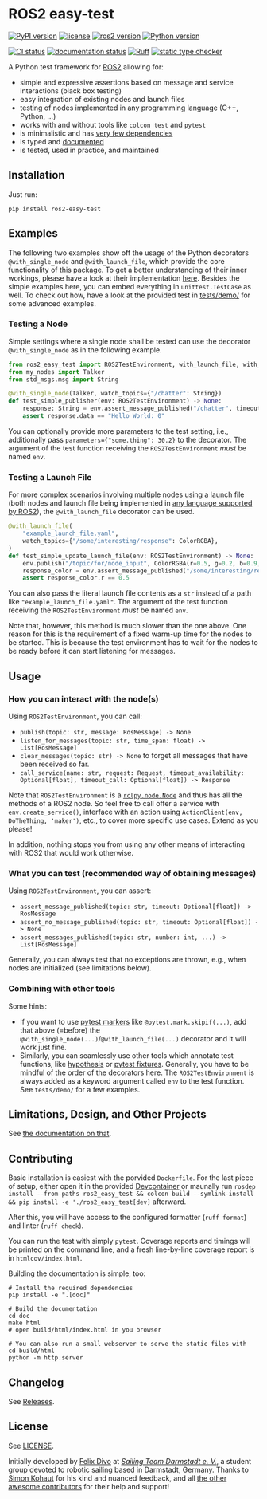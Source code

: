 # ROS2 easy-test

[![PyPI version](https://img.shields.io/pypi/v/ros2-easy-test.svg?color=blue)](https://pypi.org/project/ros2-easy-test/)
[![license](https://img.shields.io/pypi/l/ros2-easy-test.svg?color=blue)](https://github.com/felixdivo/ros2-easy-test/blob/main/LICENSE)
[![ros2 version](https://img.shields.io/badge/ROS2-Humble%20Hawksbill+-blue)](https://docs.ros.org/en/rolling/Releases.html)
[![Python version](https://img.shields.io/badge/python-3.8+%20(matching%20ROS)-blue)](https://devguide.python.org/versions/)

[![CI status](https://github.com/felixdivo/ros2-easy-test/actions/workflows/python-package.yaml/badge.svg)](https://github.com/felixdivo/ros2-easy-test/actions/workflows/python-package.yaml)
[![documentation status](https://readthedocs.org/projects/ros2-easy-test/badge/)](https://ros2-easy-test.readthedocs.io/en/latest/)
[![Ruff](https://img.shields.io/endpoint?url=https://raw.githubusercontent.com/astral-sh/ruff/main/assets/badge/v2.json)](https://github.com/astral-sh/ruff)
[![static type checker](https://img.shields.io/badge/static%20typing-mypy-black)](https://mypy-lang.org/)

A Python test framework for [ROS2](https://ros.org/) allowing for:
- simple and expressive assertions based on message and service interactions (black box testing)
- easy integration of existing nodes and launch files
- testing of nodes implemented in any programming language (C++, Python, ...)
- works with and without tools like `colcon test` and `pytest`
- is minimalistic and has [very few dependencies](https://github.com/felixdivo/ros2-easy-test/blob/main/pyproject.toml)
- is typed and [documented](https://ros2-easy-test.readthedocs.io/en/latest/)
- is tested, used in practice, and maintained

## Installation

Just run:
```shell
pip install ros2-easy-test
```

## Examples

The following two examples show off the usage of the Python decorators `@with_single_node` and `@with_launch_file`, which provide the core functionality of this package.
To get a better understanding of their inner workings, please have a look at their implementation [here](ros2_easy_test/decorators.py).
Besides the simple examples here, you can embed everything in `unittest.TestCase` as well. 
To check out how, have a look at the provided test in [tests/demo/](tests/demo/) for some advanced examples.

### Testing a Node

Simple settings where a single node shall be tested can use the decorator `@with_single_node` as in the following example.

```python
from ros2_easy_test import ROS2TestEnvironment, with_launch_file, with_single_node
from my_nodes import Talker
from std_msgs.msg import String

@with_single_node(Talker, watch_topics={"/chatter": String})
def test_simple_publisher(env: ROS2TestEnvironment) -> None:
    response: String = env.assert_message_published("/chatter", timeout=5)
    assert response.data == "Hello World: 0"
```

You can optionally provide more parameters to the test setting, i.e., additionally pass `parameters={"some.thing": 30.2}` to the decorator.
The argument of the test function receiving the `ROS2TestEnvironment` *must* be named `env`.

### Testing a Launch File

For more complex scenarios involving multiple nodes using a launch file (both nodes and launch file being implemented in [any language supported by ROS2](https://docs.ros.org/en/rolling/How-To-Guides/Launch-file-different-formats.html)), the `@with_launch_file` decorator can be used.

```python
@with_launch_file(
    "example_launch_file.yaml",
    watch_topics={"/some/interesting/response": ColorRGBA},
)
def test_simple_update_launch_file(env: ROS2TestEnvironment) -> None:
    env.publish("/topic/for/node_input", ColorRGBA(r=0.5, g=0.2, b=0.9, a=1.0))
    response_color = env.assert_message_published("/some/interesting/response")
    assert response_color.r == 0.5
```

You can also pass the literal launch file contents as a `str` instead of a path like `"example_launch_file.yaml"`.
The argument of the test function receiving the `ROS2TestEnvironment` *must* be named `env`.

Note that, however, this method is much slower than the one above. 
One reason for this is the requirement of a fixed warm-up time for the nodes to be started. 
This is because the test environment has to wait for the nodes to be ready before it can start listening for messages.

## Usage

### How you can interact with the node(s)

Using `ROS2TestEnvironment`, you can call:
- `publish(topic: str, message: RosMessage) -> None`
- `listen_for_messages(topic: str, time_span: float) -> List[RosMessage]`
- `clear_messages(topic: str) -> None` to forget all messages that have been received so far.
- `call_service(name: str, request: Request, timeout_availability: Optional[float], timeout_call: Optional[float]) -> Response`

Note that `ROS2TestEnvironment` is a [`rclpy.node.Node`](https://docs.ros2.org/latest/api/rclpy/api/node.html) and thus has all the methods of a ROS2 node.
So feel free to call offer a service with `env.create_service()`, interface with an action using `ActionClient(env, DoTheThing, 'maker')`, etc., to cover more specific use cases.
Extend as you please!

In addition, nothing stops you from using any other means of interacting with ROS2 that would work otherwise.

### What you can test (recommended way of obtaining messages)

Using `ROS2TestEnvironment`, you can assert:
- `assert_message_published(topic: str, timeout: Optional[float]) -> RosMessage`
- `assert_no_message_published(topic: str, timeout: Optional[float]) -> None`
- `assert_messages_published(topic: str, number: int, ...) -> List[RosMessage]`

Generally, you can always test that no exceptions are thrown, e.g., when nodes are initialized (see limitations below).

### Combining with other tools

Some hints:
- If you want to use [pytest markers](https://docs.pytest.org/en/7.1.x/how-to/mark.html) like `@pytest.mark.skipif(...)`, add that above (=before) the `@with_single_node(...)`/`@with_launch_file(...)` decorator and it will work just fine.
- Similarly, you can seamlessly use other tools which annotate test functions, like [hypothesis](https://hypothesis.readthedocs.io/en/latest/) or [pytest fixtures](https://docs.pytest.org/en/6.2.x/fixture.html).
  Generally, you have to be mindful of the order of the decorators here.
  The `ROS2TestEnvironment` is always added as a keyword argument called `env` to the test function.
  See `tests/demo/` for a few examples.

## Limitations, Design, and Other Projects

See [the documentation on that](https://ros2-easy-test.readthedocs.io/en/latest/design_and_limits.html).

## Contributing

Basic installation is easiest with the porvided `Dockerfile`.
For the last piece of setup, either open it in the provided [Devcontainer](https://code.visualstudio.com/docs/remote/containers) or maunally run `rosdep install --from-paths ros2_easy_test && colcon build --symlink-install && pip install -e './ros2_easy_test[dev]` afterward.

After this, you will have access to the configured formatter (`ruff format`) and linter (`ruff check`).

You can run the test with simply `pytest`. Coverage reports and timings will be printed on the command line, and a fresh line-by-line coverage report is in `htmlcov/index.html`.

Building the documentation is simple, too:
```shell
# Install the required dependencies
pip install -e ".[doc]"

# Build the documentation
cd doc
make html
# open build/html/index.html in you browser

# You can also run a small webserver to serve the static files with
cd build/html
python -m http.server
```

## Changelog

See [Releases](https://github.com/felixdivo/ros2-easy-test/releases).

## License

See [LICENSE](LICENSE).

Initially developed by [Felix Divo](https://github.com/felixdivo) at [*Sailing Team Darmstadt e. V.*](https://www.st-darmstadt.de/), a student group devoted to robotic sailing based in Darmstadt, Germany.
Thanks to [Simon Kohaut](https://github.com/simon-kohaut) for his kind and nuanced feedback, and all [the other awesome contributors](https://github.com/felixdivo/ros2-easy-test/graphs/contributors) for their help and support!
